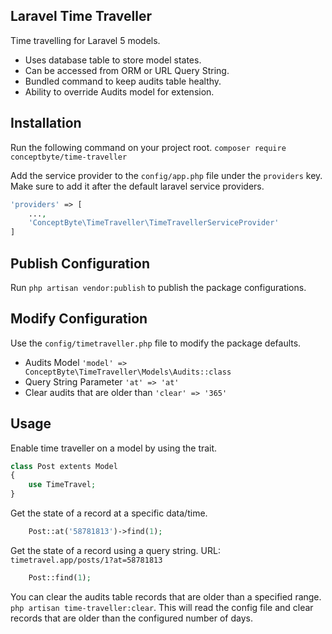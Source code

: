 ## Laravel Time Traveller
Time travelling for Laravel 5 models.
- Uses database table to store model states.
- Can be accessed from ORM or URL Query String.
- Bundled command to keep audits table healthy.
- Ability to override Audits model for extension.

## Installation
Run the following command on your project root.
```composer require conceptbyte/time-traveller```

Add the service provider to the ```config/app.php``` file under the ```providers``` key. Make sure to add it after the default laravel service providers.
```php
'providers' => [
    ...,
    'ConceptByte\TimeTraveller\TimeTravellerServiceProvider'
]
```

## Publish Configuration
Run ```php artisan vendor:publish``` to publish the package configurations.

## Modify Configuration
Use the ```config/timetraveller.php``` file to modify the package defaults.
- Audits Model ```'model' => ConceptByte\TimeTraveller\Models\Audits::class```
- Query String Parameter ```'at' => 'at'```
- Clear audits that are older than ```'clear' => '365'```

## Usage
Enable time traveller on a model by using the trait.
```php
class Post extents Model
{
    use TimeTravel;
}
```

Get the state of a record at a specific data/time.
```php
    Post::at('58781813')->find(1);
```

Get the state of a record using a query string.
URL: ```timetravel.app/posts/1?at=58781813```
```php
    Post::find(1);
```

You can clear the audits table records that are older than a specified range.
```php artisan time-traveller:clear```. This will read the config file and clear records that are older than the configured number of days.

